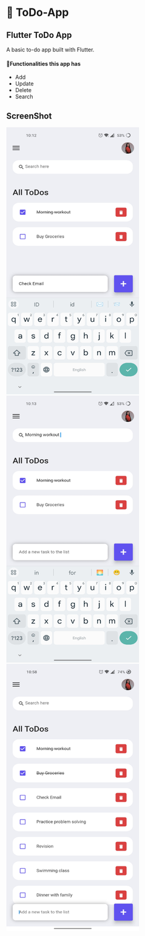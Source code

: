 # 💛 ToDo-App
##  Flutter ToDo App
A basic to-do app built with Flutter. 
#### 📌Functionalities this app has
- Add
- Update
- Delete
- Search

## ScreenShot
<img src="https://github.com/nt044/ToDo-App/blob/main/Screenshots/SS1.jpg" alt="Screenshot" width="350" height="700">
<img src="https://github.com/nt044/ToDo-App/blob/main/Screenshots/SS2.jpg" alt="Screenshot" width="350" height="700">
<img src="https://github.com/nt044/ToDo-App/blob/main/Screenshots/SS3.jpg" alt="Screenshot" width="350" height="700">


